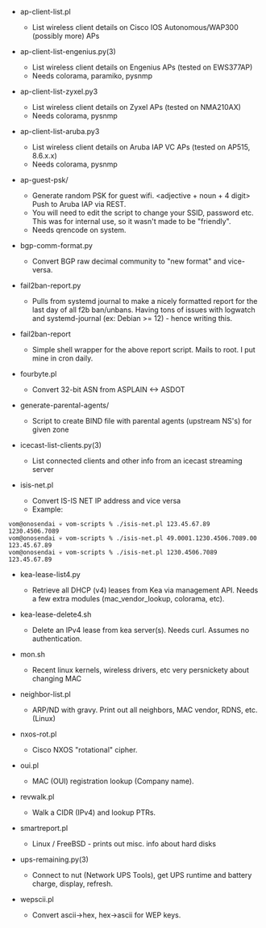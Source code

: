 * ap-client-list.pl
	* List wireless client details on Cisco IOS Autonomous/WAP300 (possibly more) APs

* ap-client-list-engenius.py(3)
	* List wireless client details on Engenius APs (tested on EWS377AP)
	* Needs colorama, paramiko, pysnmp

* ap-client-list-zyxel.py3
	* List wireless client details on Zyxel APs (tested on NMA210AX)
	* Needs colorama, pysnmp

* ap-client-list-aruba.py3
	* List wireless client details on Aruba IAP VC APs (tested on AP515, 8.6.x.x)
	* Needs colorama, pysnmp

* ap-guest-psk/
	* Generate random PSK for guest wifi.  <adjective + noun + 4 digit>  Push to Aruba IAP via REST.
	* You will need to edit the script to change your SSID, password etc.  This was for internal use, so it wasn't made to be "friendly".
	* Needs qrencode on system.

* bgp-comm-format.py
	* Convert BGP raw decimal community to "new format" and vice-versa.

* fail2ban-report.py
	* Pulls from systemd journal to make a nicely formatted report for the last day of all f2b ban/unbans. Having tons of issues with logwatch and systemd-journal (ex: Debian >= 12) - hence writing this.

* fail2ban-report
	* Simple shell wrapper for the above report script.  Mails to root.  I put mine in cron daily.

* fourbyte.pl
	* Convert 32-bit ASN from ASPLAIN <-> ASDOT

* generate-parental-agents/
	* Script to create BIND file with parental agents (upstream NS's) for given zone

* icecast-list-clients.py(3)
	* List connected clients and other info from an icecast streaming server

* isis-net.pl
	* Convert IS-IS NET IP address and vice versa
	* Example:

```
vom@onosendai 💀 vom-scripts % ./isis-net.pl 123.45.67.89
1230.4506.7089
vom@onosendai 💀 vom-scripts % ./isis-net.pl 49.0001.1230.4506.7089.00
123.45.67.89
vom@onosendai 💀 vom-scripts % ./isis-net.pl 1230.4506.7089           
123.45.67.89
```

* kea-lease-list4.py
	* Retrieve all DHCP (v4) leases from Kea via management API.  Needs a few extra modules (mac_vendor_lookup, colorama, etc).

* kea-lease-delete4.sh
	* Delete an IPv4 lease from kea server(s).  Needs curl.  Assumes no authentication.

* mon.sh
	* Recent linux kernels, wireless drivers, etc very persnickety about changing MAC

* neighbor-list.pl
	* ARP/ND with gravy.  Print out all neighbors, MAC vendor, RDNS, etc.  (Linux)

* nxos-rot.pl
	* Cisco NXOS "rotational" cipher.

* oui.pl
	* MAC (OUI) registration lookup (Company name).

* revwalk.pl
	* Walk a CIDR (IPv4) and lookup PTRs.

* smartreport.pl
	* Linux / FreeBSD - prints out misc. info about hard disks

* ups-remaining.py(3)
	* Connect to nut (Network UPS Tools), get UPS runtime and battery charge, display, refresh.

* wepscii.pl
	* Convert ascii->hex, hex->ascii for WEP keys.
